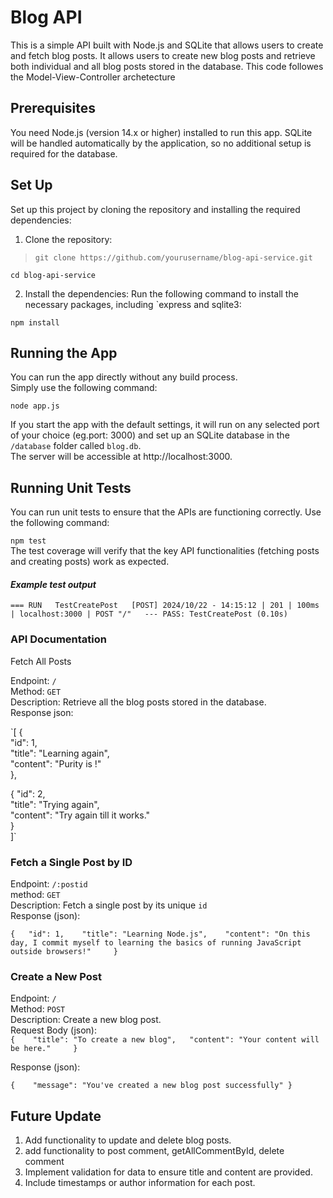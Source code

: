 # Blog API

This is a simple API built with Node.js and SQLite that allows users to create and fetch blog posts. It
allows users to create new blog posts and retrieve both individual and all blog posts stored in the database. This code followes the Model-View-Controller archetecture  

## Prerequisites
You need Node.js (version 14.x or higher) installed to run this app. SQLite will be handled automatically by the application, so no additional setup is required for the database.

## Set Up
Set up this project by cloning the repository and installing the required dependencies:

1. Clone the repository:    

>`git clone https://github.com/yourusername/blog-api-service.git`  


`cd blog-api-service`    


2. Install the dependencies: Run the following command to install the necessary packages, including `express and sqlite3:

`npm install`  


## Running the App  
You can run the app directly without any build process.   
Simply use the following command:

`node app.js`   

If you start the app with the default settings, it will run on any selected port of your choice (eg.port: 3000) and set up an SQLite database in the `/database` folder called `blog.db`.   
The server will be accessible at http://localhost:3000.  

## Running Unit Tests  
You can run unit tests to ensure that the APIs are functioning correctly. Use the following command:


`npm test`  
The test coverage will verify that the key API functionalities (fetching posts and creating posts) work as expected.

 #### *Example test output*  

`=== RUN   TestCreatePost  
[POST] 2024/10/22 - 14:15:12 | 201 | 100ms | localhost:3000 | POST "/"  
--- PASS: TestCreatePost (0.10s)`  


### API Documentation

Fetch All Posts  

Endpoint: `/`  
Method: `GET`  
Description: Retrieve all the blog posts stored in the database.  
Response json:   

`[
  {  
    "id": 1,   
    "title": "Learning again",  
    "content": "Purity is !"      
  },    
  
  {
    "id": 2,    
    "title": "Trying again",  
    "content": "Try again till it works."  
  }   
]`

### Fetch a Single Post by ID

Endpoint: `/:postid`  
method: `GET`  
Description: Fetch a single post by its unique `id`   
Response (json):  

`{  
  "id": 1,   
  "title": "Learning Node.js",   
  "content": "On this day, I commit myself to learning the basics of running JavaScript outside browsers!"    
}`  

### Create a New Post  
Endpoint: `/`   
Method: `POST`  
Description: Create a new blog post.  
Request Body (json):   
`{   
    "title": "To create a new blog",  
    "content": "Your content will be here."    
}`   

Response (json):     

`{   
  "message": "You've created a new blog post successfully"
}`   



## Future Update  
1. Add functionality to update and delete blog posts.  
2. add functionality to post comment, getAllCommentById, delete comment  
3. Implement validation for data to ensure title and content are provided.  
4. Include timestamps or author information for each post.  

